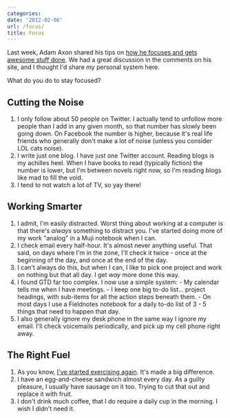 ```yaml
---
categories:
date: '2012-02-06'
url: /focus/
title: Focus
---
```


Last week, Adam Axon shared his tips on <a href="http://a-space-to-speak.posterous.com/focus">how he focuses and gets awesome stuff done</a>. We had a great discussion in the comments on his site, and I thought I'd share my personal system here.

What do you do to stay focused?

<!--more-->

<h2>Cutting the Noise</h2>

<ol>
<li>I only follow about 50 people on Twitter. I actually tend to unfollow more people than I add in any given month, so that number has slowly been going down. On Facebook the number is higher, because it's real life friends who generally don't make a lot of noise (unless you consider LOL cats noise).</li>
<li>I write just one blog. I have just one Twitter account. Reading blogs is my achilles heel. When I have books to read (typically fiction) the number is lower, but I'm between novels right now, so I'm reading blogs like mad to fill the void.</li>
<li>I tend to not watch a lot of TV, so yay there!</li>
</ol>

<h2>Working Smarter</h2>

<ol>
<li>I admit, I'm easily distracted. Worst thing about working at a computer is that there's <em>always</em> something to distract you. I've started doing more of my work "analog" in a Muji notebook when I can.</li>
<li>I check email every half-hour. It's almost never anything useful. That said, on days where I'm in the zone, I'll check it twice - once at the beginning of the day, and once at the end of the day.</li>
<li>I can't always do this, but when I can, I like to pick one project and work on nothing but that all day. I get <em>way</em> more done this way.</li>
<li>I found GTD far too complex. I now use a simple system:
- My calendar tells me when I have meetings.
- I keep one big to-do list... project headings, with sub-items for all the action steps beneath them.
- On most days I use a Fieldnotes notebook for a daily to-do list of 3 - 5 things that need to happen that day.</li>
<li>I also generally ignore my desk phone in the same way I ignore my email. I'll check voicemails periodically, and pick up my cell phone right away.</li>
</ol>

<h2>The Right Fuel</h2>

<ol>
<li>As you know, <a href="https://gomakethings.com/get-diesel/">I've started exercising again</a>. It's made a big difference.</li>
<li>I have an egg-and-cheese sandwich almost every day. As a guilty pleasure, I usually have sausage on it too. Trying to cut that out and replace it with fruit.</li>
<li>I don't drink much coffee, that I do require a daily cup in the morning. I wish I didn't need it.</li>
</ol>